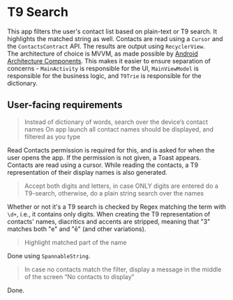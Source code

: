 # T9 Search
This app filters the user's contact list based on plain-text or T9 search. It highlights the matched string as well.
Contacts are read using a `Cursor` and the `ContactsContract` API.
The results are output using `RecyclerView`.  
The architecture of choice is MVVM, as made possible by [Android Architecture Components](https://developer.android.com/topic/libraries/architecture/index.html). This makes it easier to ensure separation of concerns - `MainActivity` is responsible for the UI, `MainViewModel` is responsible for the business logic, and `T9Trie` is responsible for the dictionary.  

## User-facing requirements
> Instead of dictionary of words, search over the device’s contact names
> On app launch all contact names should be displayed, and filtered as you type

Read Contacts permission is required for this, and is asked for when the user opens the app. If the permission is not given, a Toast appears.  
Contacts are read using a cursor. While reading the contacts, a T9 representation of their display names is also generated.

> Accept both digits and letters, in case ONLY digits are entered do a T9-search, otherwise, do a plain string search over the names

Whether or not it's a T9 search is checked by Regex matching the term with `\d+`, i.e., it contains only digits. When creating the T9 representation of contacts' names, diacritics and accents are stripped, meaning that "3" matches both "e" and "ē" (and other variations).

> Highlight matched part of the name

Done using `SpannableString`.

> In case no contacts match the filter, display a message in the middle of the screen “No contacts to display”

Done.
